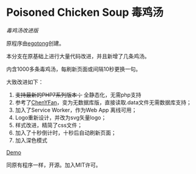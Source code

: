 # Poisoned Chicken Soup 毒鸡汤

*毒鸡汤改进版*

原程序由[egotong](https://github.com/egotong/nows)创建。

本分支在原基础上进行大量代码改进，并且新增了几条鸡汤。

内含1000多条毒鸡汤，每刷新页面或间隔10秒更换一句。

大致改进如下：

 1. ~~支持最新的PHP7系列版本；~~ 全静态化，无需php支持
 2. 参考了[ChenYFan](https://github.com/ChenYFan/Dujitang)，变为无数据库版，直接读取.data文件无需数据库支持；
 3. 加入了Service Worker，作为Web App 离线可用；
 4. Logo重新设计，并改为svg矢量logo；
 5. 样式改进，精简了css文件；
 6. 加入了十秒倒计时，十秒后自动刷新页面；
 7. 加入深色模式

[Demo](https://dukeyin.com/tools_old/soup/)

同原有程序一样，开源。加入MIT许可。


